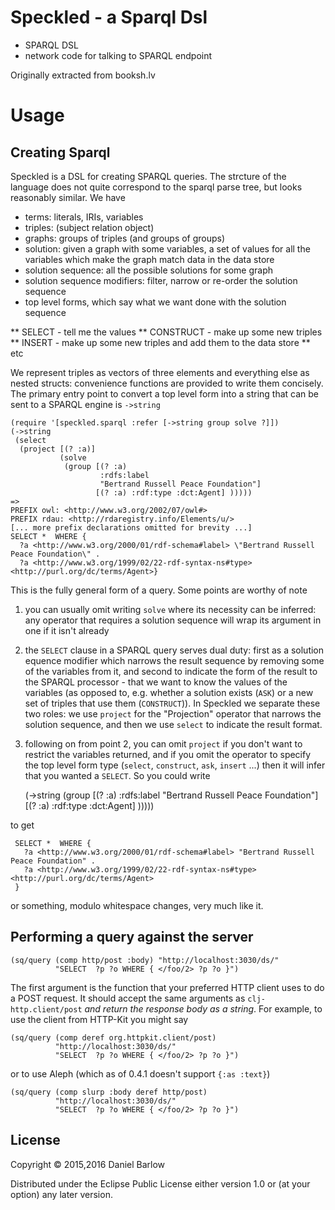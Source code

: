 # Speckled - a Sparql Dsl

* SPARQL DSL
* network code for talking to SPARQL endpoint

Originally extracted from booksh.lv

# Usage

## Creating Sparql 

Speckled is a DSL for creating SPARQL queries.  The strcture of the
language does not quite correspond to the sparql parse tree, but looks
reasonably similar. We have

* terms: literals, IRIs, variables
* triples: (subject relation object) 
* graphs: groups of triples (and groups of groups)
* solution: given a graph with some variables, a set of values for all the variables which make the graph match data in the data store
* solution sequence: all the possible solutions for some graph
* solution sequence modifiers: filter, narrow or re-order the solution sequence
* top level forms, which say what we want done with the solution sequence

** SELECT - tell me the values
** CONSTRUCT - make up some new triples
** INSERT - make up some new triples and add them to the data store
** etc

We represent triples as vectors of three elements and everything else
as nested structs: convenience functions are provided to write them concisely.
The primary entry point to convert a top level form into a string that can be sent to a SPARQL engine is `->string`

    (require '[speckled.sparql :refer [->string group solve ?]])
    (->string
     (select
      (project [(? :a)]
               (solve
                (group [(? :a)
                        :rdfs:label
                        "Bertrand Russell Peace Foundation"]
                       [(? :a) :rdf:type :dct:Agent] )))))
    =>
    PREFIX owl: <http://www.w3.org/2002/07/owl#>
    PREFIX rdau: <http://rdaregistry.info/Elements/u/>
    [... more prefix declarations omitted for brevity ...]
    SELECT *  WHERE {
      ?a <http://www.w3.org/2000/01/rdf-schema#label> \"Bertrand Russell Peace Foundation\" .
      ?a <http://www.w3.org/1999/02/22-rdf-syntax-ns#type> <http://purl.org/dc/terms/Agent>}

This is the fully general form of a query.  Some points are worthy of note

1. you can usually omit writing `solve` where its necessity can be
inferred: any operator that requires a solution sequence will wrap its
argument in one if it isn't already

2. the `SELECT` clause in a SPARQL query serves dual duty: first as a
solution equence modifier which narrows the result sequence by
removing some of the variables from it, and second to indicate the
form of the result to the SPARQL processor - that we want to know the
values of the variables (as opposed to, e.g. whether a solution exists
(`ASK`) or a new set of triples that use them (`CONSTRUCT`)).  In
Speckled we separate these two roles: we use `project` for the
"Projection" operator that narrows the solution sequence, and then we
use `select` to indicate the result format.

3. following on from point 2, you can omit `project` if you don't want
to restrict the variables returned, and if you omit the operator to
specify the top level form type (`select`, `construct`, `ask`,
`insert` ...) then it will infer that you wanted a `SELECT`. So you
could write

     (->string
        (group [(? :a)
                :rdfs:label
                "Bertrand Russell Peace Foundation"]
               [(? :a) :rdf:type :dct:Agent] )))))

to get

     SELECT *  WHERE {
       ?a <http://www.w3.org/2000/01/rdf-schema#label> "Bertrand Russell Peace Foundation" .
       ?a <http://www.w3.org/1999/02/22-rdf-syntax-ns#type> <http://purl.org/dc/terms/Agent>
     }

or something, modulo whitespace changes, very much like it.

## Performing a query against the server

    (sq/query (comp http/post :body) "http://localhost:3030/ds/"
              "SELECT  ?p ?o WHERE { </foo/2> ?p ?o }")

The first argument is the function that your preferred HTTP client
uses to do a POST request.  It should accept the same arguments as
`clj-http.client/post` _and return the response body as a string_.  For
example, to use the client from HTTP-Kit you might say

    (sq/query (comp deref org.httpkit.client/post)
              "http://localhost:3030/ds/"
              "SELECT  ?p ?o WHERE { </foo/2> ?p ?o }")

or to use Aleph (which as of 0.4.1 doesn't support `{:as :text}`)

    (sq/query (comp slurp :body deref http/post)
              "http://localhost:3030/ds/"
              "SELECT  ?p ?o WHERE { </foo/2> ?p ?o }")




## License

Copyright © 2015,2016 Daniel Barlow

Distributed under the Eclipse Public License either version 1.0 or (at
your option) any later version.

